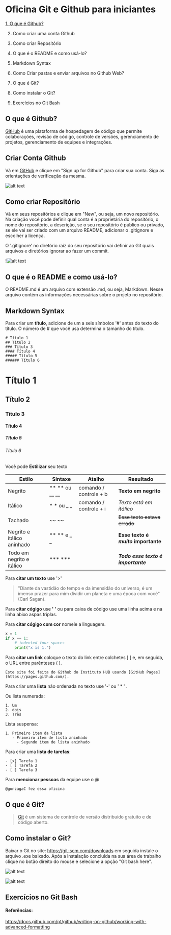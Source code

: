 # Oficina Git e Github para iniciantes
[1. O que é Github?](https://github.com/instituto-hub/Oficina-Git-e-Github-para-iniciantes/blob/master/README.md#o-que-%C3%A9-github)

2. Como criar uma conta Github

3. Como criar Repositório

4. O que é o README e como usá-lo?

5. Markdown Syntax 

6. Como Criar pastas e enviar arquivos no Github Web?

7. O que é Git?

8. Como instalar o Git?

9. Exercícios no Git Bash





## O que é Github?

[GitHub](https://github.com/) é uma plataforma de hospedagem de código que permite colaborações, revisão de código, controle de versões, gerenciamento de projetos, gerenciamento de equipes e integrações. 


## Criar Conta Github

Vá em [GitHub](https://github.com/) e clique em "Sign up for Github" para criar sua conta. Siga as orientações de verificação da mesma.

![alt text](https://github.com/instituto-hub/Oficina-Git-e-Github-para-iniciantes/blob/master/Imagens/Criar%20conta.jpeg)


## Como criar Repositório

Vá em seus repositórios e clique em "New", ou seja, um novo repositório. Na criação você pode definir qual conta é a proprietária do repositório, o nome do repositório, a descrição, se o seu repositório é público ou privado, se ele vai ser criado com um arquivo README, adicionar o .gitignore e escolher a licença.

O '.gitignore' no diretório raiz do seu repositório vai definir ao Git quais arquivos e diretórios ignorar ao fazer um commit. 

!![alt text](https://github.com/instituto-hub/Oficina-Git-e-Github-para-iniciantes/blob/master/Imagens/Criar%20reposit%C3%B3rio.jpeg)


## O que é o README e como usá-lo?

O README.md é um arquivo com extensão .md, ou seja, Markdown. Nesse arquivo contém as informações necessárias sobre o projeto no repositório.


## Markdown Syntax

Para criar um **título**, adicione de um a seis símbolos '#' antes do texto do título. O número de # que você usa determina o tamanho do título.
```
# Título 1
## Título 2
### Título 3
#### Título 4
##### Título 5
###### Título 6
```

# Título 1
## Título 2
### Título 3
#### Título 4
##### Título 5
###### Título 6


Você pode **Estilizar** seu texto

| Estilo | Sintaxe | Atalho | Resultado |
| --- | --- |  --- |  --- |
| Negrito |	** ** ou __ __ | comando / controle + b	| **Texto em negrito** |
| Itálico | * * ou _ _ | comando / controle + i | *Texto está em itálico* |
| Tachado | ~~ ~~ |  | ~~Esse texto estava errado~~ |
| Negrito e itálico aninhado |	** ** e _ _ |  |	**Esse texto é _muito_ importante** |
| Todo em negrito e itálico |	*** *** |  | ***Todo esse texto é importante*** |


Para **citar um texto** use '>'

> "Diante da vastidão do tempo e da imensidão do universo, é um imenso prazer para mim dividir um planeta e uma época com você" (Carl Sagan).


Para **citar cógigo** use **' '** ou para caixa de código use uma linha acima e na linha abixo aspas triplas.

Para **citar cógigo com cor** nomeie a linguagem.

```Python
x = 1
if x == 1:
    # indented four spaces
    print("x is 1.")
```

Para **citar um link** coloque o texto do link entre colchetes [ ] e, em seguida, o URL entre parênteses ( ).

```
Este site foi feita do Github do Instituto HUB usando [GitHub Pages](https://pages.github.com/).

```

Para criar uma **lista** não ordenada no texto use '-' ou ' * ' .

Ou lista numerada:
```
1. Um
2. dois
3. Três
```
Lista suspensa:

```
1. Primeiro item da lista
   - Primeiro item de lista aninhado
     - Segundo item de lista aninhado
```

Para criar uma **lista de tarefas**:

```
- [x] Tarefa 1
- [ ] Tarefa 2
- [ ] Tarefa 3
```

Para **mencionar pessoas** da equipe use o @

```
@gonzagaC fez essa oficina

```


## O que é Git?

> [Git](https://git-scm.com/) é um sistema de controle de versão distribuído gratuito e de código aberto.


## Como instalar o Git?

Baixar o Git no site: https://git-scm.com/downloads em seguida instale o arquivo .exe baixado. Após a instalação concluída na sua área de trabalho clique no botão direito do mouse e selecione a opção "Git bash here".


![alt text](https://github.com/instituto-hub/Oficina-Git-e-Github-para-iniciantes/blob/master/Imagens/Download%20Git.jpeg)

![alt text](https://github.com/instituto-hub/Oficina-Git-e-Github-para-iniciantes/blob/master/Imagens/Executar.jpeg)


## Exercícios no Git Bash


#### Referências:

https://docs.github.com/pt/github/writing-on-github/working-with-advanced-formatting





